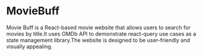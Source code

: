 # MovieBuff
 Movie Buff is a React-based movie website that allows users to search for movies by title.It uses OMDb API to demonstrate react-query use cases as a state management library.The website is designed to be user-friendly and visually appealing.

